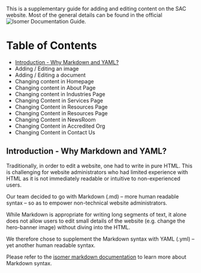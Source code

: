 This is a supplementary guide for adding and editing content on the SAC website. Most of the general details can be found in the official ![Isomer Documentation Guide](https://isomer.gov.sg/documentation/training-materials/).

# Table of Contents

* [Introduction - Why Markdown and YAML?](#introduction)
* Adding / Editing an image
* Adding / Editing a document
* Changing content in Homepage
* Changing content in About Page
* Changing content in Industries Page
* Changing Content in Services Page
* Changing Content in Resources Page
* Changing Content in Resources Page
* Changing Content in NewsRoom
* Changing Content in Accredited Org
* Changing Content in Contact Us

<a name="introduction"></a>
## Introduction - Why Markdown and YAML?

Traditionally, in order to edit a website, one had to write in pure HTML. This is challenging for website administrators who had limited experience with HTML as it is not immediately readable or intuitive to non-experienced users. 

Our team decided to go with Markdown (.md) – more human readable syntax – so as to empower non-technical website administrators.

While Markdown is appropriate for writing long segments of text, it alone does not allow users to edit small details of the website (e.g. change the hero-banner image) without diving into the HTML.

We therefore chose to supplement the Markdown syntax with YAML (.yml) – yet another human readable syntax.

Please refer to the [isomer markdown documentation](https://isomer.gov.sg/documentation/markdown/markdown-usage/) to learn more about Markdown syntax.


